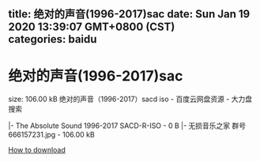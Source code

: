 
title: 绝对的声音(1996-2017)sac
date: Sun Jan 19 2020 13:39:07 GMT+0800 (CST)    
categories: baidu
---

# 绝对的声音(1996-2017)sac
size: 106.00 kB
 绝对的声音（1996-2017）sacd iso - 百度云网盘资源 - 大力盘搜索
 
|- The Absolute Sound 1996-2017 SACD-R-ISO - 0 B
|- 无损音乐之家 群号666157231.jpg - 106.00 kB

[How to download](https://bpcam.bemobtrk.com/go/2ceec3aa-1ca2-46d6-b9ff-aaa5c184517c?jno=3342)